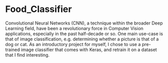 # Food_Classifier

Convolutional Neural Networks (CNN), a technique within the broader Deep Learning field, have been a revolutionary force in Computer Vision applications, especially in the past half-decade or so. One main use-case is that of image classification, e.g. determining whether a picture is that of a dog or cat.
As an introductory project for myself, I chose to use a pre-trained image classifier that comes with Keras, and retrain it on a dataset that I find interesting. 
